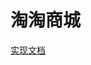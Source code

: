 # 淘淘商城
[实现文档](https://github.com/nigaknight/taotao/blob/master/%E6%B7%98%E6%B7%98%E5%95%86%E5%9F%8E.md)

